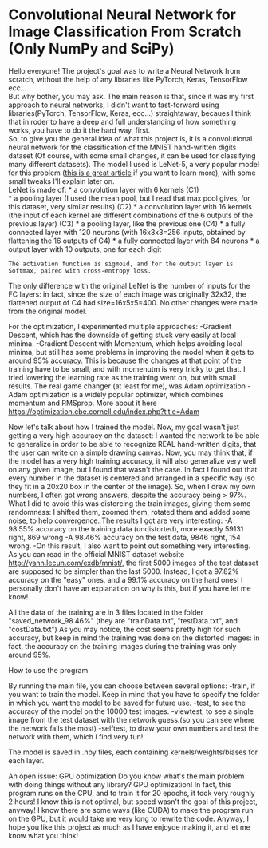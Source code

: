 # Convolutional Neural Network for Image Classification From Scratch (Only NumPy and SciPy)

Hello everyone! The project's goal was to write a Neural Network from scratch, without the help of any libraries like PyTorch, Keras, TensorFlow ecc... <br />
But why bother, you may ask. The main reason is that, since it was my first approach to neural networks, I didn't want to fast-forward using libraries(PyTorch, TensorFlow, Keras, ecc...) straightaway, becaues I think that in roder to have a deep and full understanding of how something works, you have to do it the hard way, first. <br />
So, to give you the general idea of what this project is, it is a convolutional neural network for the classification of the MNIST hand-written digits dataset (Of course, with some small changes, it can be used for classifying many different datasets).
The model I used is LeNet-5, a very popular model for this problem ([this is a great article](https://www.analyticsvidhya.com/blog/2021/03/the-architecture-of-lenet-5/) if you want to learn more), with some small tweaks I'll explain later on.
<br />
LeNet is made of:
    * a convolution layer with 6 kernels (C1)  
    * a pooling layer (I used the mean pool, but I read that max pool gives, for this dataset, very similar results) (C2)
    * a convolution layer with 16 kernels (the input of each kernel are different combinations of the 6 outputs of the previous layer) (C3)
    * a pooling layer, like the previous one (C4)
    * a fully connected layer with 120 neurons (with 16x3x3=256 inputs, obtained by flattening the 16 outputs of C4)
    * a fully connected layer with 84 neurons
    * a output layer with 10 outputs, one for each digit

    The activation function is sigmoid, and for the output layer is Softmax, paired with cross-entropy loss.

The only difference with the original LeNet is the number of inputs for the FC layers: in fact, since the size of each image was originally 32x32, the flattened output of C4 had size=16x5x5=400. No other changes were made from the original model.

For the optimization, I experimented multiple approaches:
    -Gradient Descent, which has the downside of getting stuck very easily at local minima.
    -Gradient Descent with Momentum, which helps avoiding local minima, but still has some problems in improving the model when it gets to around 95% accuracy. This is because the changes at that point of the training have to be small, and with momenutm is very tricky to get that. I tried lowering the learning rate as the training went on, but with small results.
    The real game changer (at least for me), was Adam optimization
    -Adam optimization is a widely popular optimizer, which combines momentum and RMSprop. More about it here https://optimization.cbe.cornell.edu/index.php?title=Adam

Now let's talk about how I trained the model. Now, my goal wasn't just getting a very high accuracy on the dataset: I wanted the network to be able to generalize in order to be able to recognize REAL hand-written digits, that the user can write on a simple drawing canvas.
Now, you may think that, if the model has a very high training accuracy, it will also generalize very well on any given image, but I found that wasn't the case.
In fact I found out that every number in the dataset is centered and arranged in a specific way (so they fit in a 20x20 box in the center of the image). So, when I drew my own numbers, I often got wrong answers, despite the accuracy being > 97%.
What I did to avoid this was distorcing the train images, giving them some randomness: I shifted them, zoomed them, rotated them and added some noise, to help convergence.
The results I got are very interesting: 
    -A 98.55% accuracy on the training data (undistorted), more exactly 59131 right, 869 wrong
    -A 98.46% accuracy on the test data, 9846 right, 154 wrong.
        -On this result, I also want to point out something very interesting. As you can read in the official MNIST dataset website http://yann.lecun.com/exdb/mnist/, the first 5000 images of the test dataset are supposed to be simpler than the last 5000.
        Instead, I got a 97.82% accuracy on the "easy" ones, and a 99.1% accuracy on the hard ones!
        I personally don't have an explanation on why is this, but if you have let me know!

All the data of the training are in 3 files located in the folder "saved_network_98.46%" (they are "trainData.txt", "testData.txt", and "costData.txt")
As you may notice, the cost seems pretty high for such accuracy, but keep in mind the training was done on the distorted images: in fact, the accuracy on the training images during the training was only around 95%.


How to use the program

By running the main file, you can choose between several options:
    -train, if you want to train the model. Keep in mind that you have to specify the folder in which you want the model to be saved for future use.
    -test, to see the accuracy of the model on the 10000 test images.
    -viewtest, to see a single image from the test dataset with the network guess.(so you can see where the network fails the most)
    -selftest, to draw your own numbers and test the network with them, which I find very fun!

The model is saved in .npy files, each containing kernels/weights/biases for each layer.

An open issue: GPU optimization
Do you know what's the main problem with doing things without any library? GPU optimization!
In fact, this program runs on the CPU, and to train it for 20 epochs, it took very roughly 2 hours!
I know this is not optimal, but speed wasn't the goal of this project, anyway!
I know there are some ways (like CUDA) to make the program run on the GPU, but it would take me very long to rewrite the code.
Anyway, I hope you like this project as much as I have enjoyde making it, and let me know what you think!
